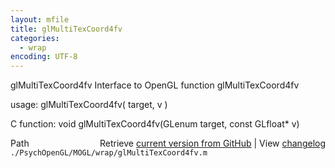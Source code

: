 ```yaml
---
layout: mfile
title: glMultiTexCoord4fv
categories:
  - wrap
encoding: UTF-8
---
```


glMultiTexCoord4fv  Interface to OpenGL function glMultiTexCoord4fv

usage:  glMultiTexCoord4fv( target, v )

C function:  void glMultiTexCoord4fv(GLenum target, const GLfloat\* v)


<div class="code_header" style="text-align:right;">
  <span style="float:left;">Path&nbsp;&nbsp;</span> <span class="counter">Retrieve <a href=
  "https://raw.github.com/Psychtoolbox-3/Psychtoolbox-3/beta/./PsychOpenGL/MOGL/wrap/glMultiTexCoord4fv.m">current version from GitHub</a> | View <a href=
  "https://github.com/Psychtoolbox-3/Psychtoolbox-3/commits/beta/./PsychOpenGL/MOGL/wrap/glMultiTexCoord4fv.m">changelog</a></span>
</div>
<div class="code">
  <code>./PsychOpenGL/MOGL/wrap/glMultiTexCoord4fv.m</code>
</div>
